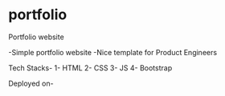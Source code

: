 # portfolio
Portfolio website

-Simple portfolio website
-Nice template for Product Engineers

Tech Stacks-
1- HTML
2- CSS
3- JS
4- Bootstrap


Deployed on- 
